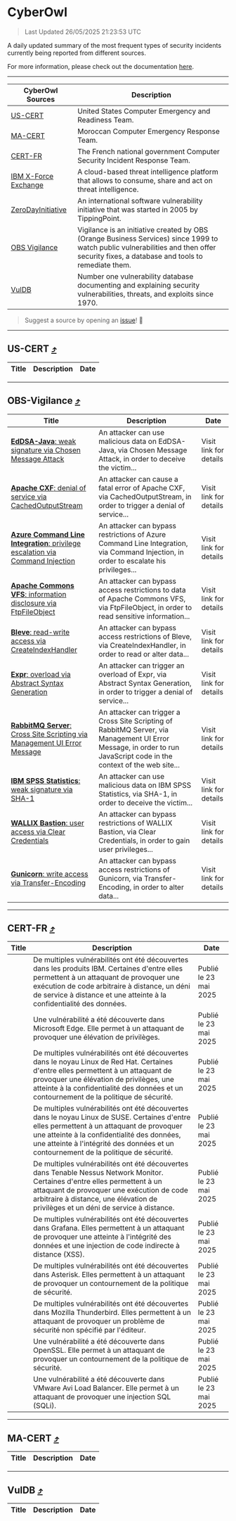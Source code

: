 
 <div id='top'></div>

# CyberOwl

 > Last Updated 26/05/2025 21:23:53 UTC
 
 A daily updated summary of the most frequent types of security incidents currently being reported from different sources.
 
 For more information, please check out the documentation [here](./docs/README.md).
 
 ---
 |CyberOwl Sources|Description|
 |---|---|
 |[US-CERT](#us-cert-arrow_heading_up)|United States Computer Emergency and Readiness Team.|
 |[MA-CERT](#ma-cert-arrow_heading_up)|Moroccan Computer Emergency Response Team.|
 |[CERT-FR](#cert-fr-arrow_heading_up)|The French national government Computer Security Incident Response Team.|
 |[IBM X-Force Exchange](#ibmcloud-arrow_heading_up)|A cloud-based threat intelligence platform that allows to consume, share and act on threat intelligence.|
 |[ZeroDayInitiative](#zerodayinitiative-arrow_heading_up)|An international software vulnerability initiative that was started in 2005 by TippingPoint.|
 |[OBS Vigilance](#obs-vigilance-arrow_heading_up)|Vigilance is an initiative created by OBS (Orange Business Services) since 1999 to watch public vulnerabilities and then offer security fixes, a database and tools to remediate them.|
 |[VulDB](#vuldb-arrow_heading_up)|Number one vulnerability database documenting and explaining security vulnerabilities, threats, and exploits since 1970.|
 
 > Suggest a source by opening an [issue](https://github.com/karimhabush/cyberowl/issues)! :raised_hands:
 ---

## US-CERT [:arrow_heading_up:](#cyberowl)

 |Title|Description|Date|
 |---|---|---|
 
 ---

## OBS-Vigilance [:arrow_heading_up:](#cyberowl)

 |Title|Description|Date|
 |---|---|---|
 |[<a href="https://vigilance.fr/vulnerability/EdDSA-Java-weak-signature-via-Chosen-Message-Attack-46681" class="noirorange"><b>EdDSA-Java</b>: weak signature via Chosen Message Attack</a>](https://vigilance.fr/vulnerability/EdDSA-Java-weak-signature-via-Chosen-Message-Attack-46681)|An attacker can use malicious data on EdDSA-Java, via Chosen Message Attack, in order to deceive the victim...|Visit link for details|
 |[<a href="https://vigilance.fr/vulnerability/Apache-CXF-denial-of-service-via-CachedOutputStream-46679" class="noirorange"><b>Apache CXF</b>: denial of service via CachedOutputStream</a>](https://vigilance.fr/vulnerability/Apache-CXF-denial-of-service-via-CachedOutputStream-46679)|An attacker can cause a fatal error of Apache CXF, via CachedOutputStream, in order to trigger a denial of service...|Visit link for details|
 |[<a href="https://vigilance.fr/vulnerability/Azure-Command-Line-Integration-privilege-escalation-via-Command-Injection-46676" class="noirorange"><b>Azure Command Line Integration</b>: privilege escalation via Command Injection</a>](https://vigilance.fr/vulnerability/Azure-Command-Line-Integration-privilege-escalation-via-Command-Injection-46676)|An attacker can bypass restrictions of Azure Command Line Integration, via Command Injection, in order to escalate his privileges...|Visit link for details|
 |[<a href="https://vigilance.fr/vulnerability/Apache-Commons-VFS-information-disclosure-via-FtpFileObject-46675" class="noirorange"><b>Apache Commons VFS</b>: information disclosure via FtpFileObject</a>](https://vigilance.fr/vulnerability/Apache-Commons-VFS-information-disclosure-via-FtpFileObject-46675)|An attacker can bypass access restrictions to data of Apache Commons VFS, via FtpFileObject, in order to read sensitive information...|Visit link for details|
 |[<a href="https://vigilance.fr/vulnerability/Bleve-read-write-access-via-CreateIndexHandler-46673" class="noirorange"><b>Bleve</b>: read-write access via CreateIndexHandler</a>](https://vigilance.fr/vulnerability/Bleve-read-write-access-via-CreateIndexHandler-46673)|An attacker can bypass access restrictions of Bleve, via CreateIndexHandler, in order to read or alter data...|Visit link for details|
 |[<a href="https://vigilance.fr/vulnerability/Expr-overload-via-Abstract-Syntax-Generation-46672" class="noirorange"><b>Expr</b>: overload via Abstract Syntax Generation</a>](https://vigilance.fr/vulnerability/Expr-overload-via-Abstract-Syntax-Generation-46672)|An attacker can trigger an overload of Expr, via Abstract Syntax Generation, in order to trigger a denial of service...|Visit link for details|
 |[<a href="https://vigilance.fr/vulnerability/RabbitMQ-Server-Cross-Site-Scripting-via-Management-UI-Error-Message-46670" class="noirorange"><b>RabbitMQ Server</b>: Cross Site Scripting via Management UI Error Message</a>](https://vigilance.fr/vulnerability/RabbitMQ-Server-Cross-Site-Scripting-via-Management-UI-Error-Message-46670)|An attacker can trigger a Cross Site Scripting of RabbitMQ Server, via Management UI Error Message, in order to run JavaScript code in the context of the web site...|Visit link for details|
 |[<a href="https://vigilance.fr/vulnerability/IBM-SPSS-Statistics-weak-signature-via-SHA-1-46669" class="noirorange"><b>IBM SPSS Statistics</b>: weak signature via SHA-1</a>](https://vigilance.fr/vulnerability/IBM-SPSS-Statistics-weak-signature-via-SHA-1-46669)|An attacker can use malicious data on IBM SPSS Statistics, via SHA-1, in order to deceive the victim...|Visit link for details|
 |[<a href="https://vigilance.fr/vulnerability/WALLIX-Bastion-user-access-via-Clear-Credentials-46668" class="noirorange"><b>WALLIX Bastion</b>: user access via Clear Credentials</a>](https://vigilance.fr/vulnerability/WALLIX-Bastion-user-access-via-Clear-Credentials-46668)|An attacker can bypass restrictions of WALLIX Bastion, via Clear Credentials, in order to gain user privileges...|Visit link for details|
 |[<a href="https://vigilance.fr/vulnerability/Gunicorn-write-access-via-Transfer-Encoding-46665" class="noirorange"><b>Gunicorn</b>: write access via Transfer-Encoding</a>](https://vigilance.fr/vulnerability/Gunicorn-write-access-via-Transfer-Encoding-46665)|An attacker can bypass access restrictions of Gunicorn, via Transfer-Encoding, in order to alter data...|Visit link for details|
 
 ---

## CERT-FR [:arrow_heading_up:](#cyberowl)

 |Title|Description|Date|
 |---|---|---|
 |[](https://www.cert.ssi.gouv.fr/avis/CERTFR-2025-AVI-0452/)|De multiples vulnérabilités ont été découvertes dans les produits IBM. Certaines d'entre elles permettent à un attaquant de provoquer une exécution de code arbitraire à distance, un déni de service à distance et une atteinte à la confidentialité des données.|Publié le 23 mai 2025|
 |[](https://www.cert.ssi.gouv.fr/avis/CERTFR-2025-AVI-0451/)|Une vulnérabilité a été découverte dans Microsoft Edge. Elle permet à un attaquant de provoquer une élévation de privilèges.|Publié le 23 mai 2025|
 |[](https://www.cert.ssi.gouv.fr/avis/CERTFR-2025-AVI-0450/)|De multiples vulnérabilités ont été découvertes dans le noyau Linux de Red Hat. Certaines d'entre elles permettent à un attaquant de provoquer une élévation de privilèges, une atteinte à la confidentialité des données et un contournement de la politique de sécurité.|Publié le 23 mai 2025|
 |[](https://www.cert.ssi.gouv.fr/avis/CERTFR-2025-AVI-0449/)|De multiples vulnérabilités ont été découvertes dans le noyau Linux de SUSE. Certaines d'entre elles permettent à un attaquant de provoquer une atteinte à la confidentialité des données, une atteinte à l'intégrité des données et un contournement de la politique de sécurité.|Publié le 23 mai 2025|
 |[](https://www.cert.ssi.gouv.fr/avis/CERTFR-2025-AVI-0448/)|De multiples vulnérabilités ont été découvertes dans Tenable Nessus Network Monitor. Certaines d'entre elles permettent à un attaquant de provoquer une exécution de code arbitraire à distance, une élévation de privilèges et un déni de service à distance.|Publié le 23 mai 2025|
 |[](https://www.cert.ssi.gouv.fr/avis/CERTFR-2025-AVI-0447/)|De multiples vulnérabilités ont été découvertes dans Grafana. Elles permettent à un attaquant de provoquer une atteinte à l'intégrité des données et une injection de code indirecte à distance (XSS).|Publié le 23 mai 2025|
 |[](https://www.cert.ssi.gouv.fr/avis/CERTFR-2025-AVI-0446/)|De multiples vulnérabilités ont été découvertes dans Asterisk. Elles permettent à un attaquant de provoquer un contournement de la politique de sécurité.|Publié le 23 mai 2025|
 |[](https://www.cert.ssi.gouv.fr/avis/CERTFR-2025-AVI-0445/)|De multiples vulnérabilités ont été découvertes dans Mozilla Thunderbird. Elles permettent à un attaquant de provoquer un problème de sécurité non spécifié par l'éditeur.|Publié le 23 mai 2025|
 |[](https://www.cert.ssi.gouv.fr/avis/CERTFR-2025-AVI-0444/)|Une vulnérabilité a été découverte dans OpenSSL. Elle permet à un attaquant de provoquer un contournement de la politique de sécurité.|Publié le 23 mai 2025|
 |[](https://www.cert.ssi.gouv.fr/avis/CERTFR-2025-AVI-0443/)|Une vulnérabilité a été découverte dans VMware Avi Load Balancer. Elle permet à un attaquant de provoquer une injection SQL (SQLi).|Publié le 23 mai 2025|
 
 ---

## MA-CERT [:arrow_heading_up:](#cyberowl)

 |Title|Description|Date|
 |---|---|---|
 
 ---

## VulDB [:arrow_heading_up:](#cyberowl)

 |Title|Description|Date|
 |---|---|---|
 